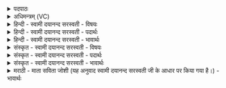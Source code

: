 <details><summary>पदपाठः</summary>

ए॒षः। ते॒। गा॒य॒त्रः। भा॒गः। इति॑। मे॒। सोमा॑य। ब्रू॒ता॒त्। ए॒षः। ते॒। त्रैष्टु॑भः। त्रैस्तु॑भ॒ इति त्रैऽस्तु॑भः। भा॒गः। इति॑। मे॒। सोमा॑य। ब्रू॒ता॒त्। ए॒षः। ते॒। जाग॑तः। भा॒गः। इति॑। मे॒। सोमा॑य। ब्रू॒ता॒त्। छ॒न्दो॒ना॒माना॒मिति॑ छन्दःऽना॒माना॑म्। साम्रा॑ज्य॒मिति॒ साम्ऽरा॑ज्यम्। ग॒च्छ॒। इति॑। मे॒। सोमा॑य। ब्रू॒ता॒त्। आ॒स्मा॒कः। अ॒सि॒। शु॒क्रः। ते॒। ग्रह्यः॑। वि॒चित॒ इति॑ वि॒ऽचितः॑। त्वा॒। वि। चि॒न्व॒न्तु॒। २४।
</details>

<details><summary>अधिमन्त्रम् (VC)</summary>

- यज्ञो देवता
- वत्स ऋषिः
- ब्राह्मी जगती याजुषी पङ्क्तिः
- निषादः, पञ्चमः
</details>

<details><summary>हिन्दी - स्वामी दयानन्द सरस्वती - विषयः</summary>

किसके प्रतिपादन के लिये ज्ञान की इच्छा करनेहारा विद्वानों को पूछे, इस विषय का उपदेश अगले मन्त्र में किया है ॥
</details>

<details><summary>हिन्दी - स्वामी दयानन्द सरस्वती - पदार्थः</summary>

पदार्थान्वयभाषाः -  हे विद्वन् ! तू कौन इस यज्ञ का (गायत्रः) वेदस्थ गायत्री छन्दयुक्त मन्त्रों के समूहों से प्रतिपादित (भागः) सेवने योग्य भाग है, (इति) इस प्रकार विद्वान् से पूछ। जैसे वह विद्वान् (ते) तुझ को उस यज्ञ का यह प्रत्यक्ष भाग है, (इति) इसी प्रकार से (सोमाय) पदार्थविद्या सम्पादन करनेवाले (मे) मेरे लिये (ब्रूतात्) कहे। तू कौन इस यज्ञ का (त्रैष्टुभः) त्रिष्टुप् छन्द से प्रतिपादित (भागः) भाग है, (इति) इसी प्रकार विद्वान् से पूछ। जैसे वह (ते) तुझको उस यज्ञ का (एषः) यह भाग है, (इति) इसी प्रकार प्रत्यक्षता से समाधान (सोमाय) उत्तम रस के सम्पादन करनेवाले (मे) मेरे लिये (ब्रूतात्) कहे। तू कौन इस यज्ञ का (जागतः) जगती छन्द से कथित (भागः) अंश है, (इति) इस प्रकार आप्त से पूछ। जैसे वह (ते) तुझ को उस यज्ञ का (एषः) यह प्रसिद्ध भाग है, (इति) इसी प्रकार (सोमाय) पदार्थविद्या को सम्पादन करनेवाले (मे) मेरे लिये उत्तर (ब्रूतात्) कहे। जैसे आप (छन्दोनामानाम्) उष्णिग् आदि छन्दों के मध्य में कहे हुए यज्ञ के उपदेश में (साम्राज्यम्) भले प्रकार राज्य को (गच्छ) प्राप्त हो (इति) इसी प्रकार (सोमाय) ऐश्वर्य्ययुक्त (मे) मेरे लिये सार्वभौम राज्य की प्राप्ति होने का उपाय (ब्रूतात्) कहिये और जिस कारण आप (आस्माकाः) हम लोगों को (शुक्रः) पवित्र करनेवाले उपदेशक (असि) हैं, वैसे मैं (ते) आपके (ग्रह्यः) ग्रहण करने योग्य (विचितः) उत्तम-उत्तम धनादि द्रव्य और गुणों से संयुक्त शिष्य हूँ। आप मुझको सब गुणों से बढ़ाइये, इस कारण मैं (त्वा) आपको वृद्धियुक्त करता हूँ और सब मनुष्य (त्वा) आप वा इस यज्ञ तथा मुझको (विचिन्वन्तु) वृद्धियुक्त करें ॥२४॥
</details>

<details><summary>हिन्दी - स्वामी दयानन्द सरस्वती - भावार्थः</summary>

भावार्थभाषाः -  इस मन्त्र में वाचकलुप्तोपमालङ्कार है। मनुष्य लोग विद्वानों से पूछकर सब विद्याओं का ग्रहण करें तथा विद्वान् लोग इन विद्याओं का यथावत् ग्रहण करावें। परस्पर अनुग्रह करने वा कराने से सब वृद्धियों को प्राप्त होकर विद्या और चक्रवर्त्ति आदि राज्य को सेवन करें ॥२४॥
</details>

<details><summary>संस्कृत - स्वामी दयानन्द सरस्वती - विषयः</summary>

किं प्रतिपादनाय जिज्ञासुर्विदुषः पृच्छेदित्युपदिश्यते ॥
</details>

<details><summary>संस्कृत - स्वामी दयानन्द सरस्वती - पदार्थः</summary>

पदार्थान्वयभाषाः -  हे विद्वंस्त्वं विद्वांसं प्रति कोऽस्य यज्ञस्य गायत्रो भागोऽस्तीति पृच्छ, स विद्वान् ते तवैषोऽयमस्तीति मे मह्यं सोमायैतं ब्रूताद् ब्रवीतूपदिशतु। कोऽस्य यज्ञस्य त्रैष्टुभो भागोऽस्तीति त्वं पृच्छ, स ते तवैषोऽयमस्तीति समक्षे खल्वेतं मे मह्यं सोमाय ब्रूतात्। कोऽस्य यज्ञस्य जागतो भागोऽस्तीति त्वं पृच्छ, स ते तवैषोऽयमस्तीति प्रसिद्ध्यैतं सोमाय मे मह्यं ब्रूतात्। यथा भवांश्छन्दोनामानामुष्णिगादीनां छन्दसां मध्ये प्रतिपादितस्य यज्ञस्योपदेशे साम्राज्यं गच्छतु, तथैवैतेषामेनं सोमाय मे मह्यं ब्रूतात्। यस्त्वमास्माकः शुक्रोऽसि तस्मात् ते तवाहं विचितो ग्रह्योऽस्मि, त्वं मां सर्वैरेतैर्विचिनुहि, अहं त्वां विचिनोम्येव, सोऽपि सर्वे त्वामेतं यज्ञं मां च विचिन्वन्तु वर्धयन्तु ॥२४॥
</details>

<details><summary>संस्कृत - स्वामी दयानन्द सरस्वती - भावार्थः</summary>

भावार्थभाषाः -  अत्र वाचकलुप्तोपमालङ्कारः। मनुष्या विद्वद्भ्यः पृष्ट्वा सर्वा विद्याः संगृह्णीरन्। विद्वांसः खल्वेताः संग्राहयन्तु, परस्परमनुग्राह्यानुग्राहकभावेन वर्त्तित्वा सर्वे वृद्धिं प्राप्य चक्रवर्त्तिराज्यं सेवेरन्निति ॥२४॥
</details>

<details><summary>मराठी - माता सविता जोशी (यह अनुवाद स्वामी दयानन्द सरस्वती जी के आधार पर किया गया है।) - भावार्थः</summary>

भावार्थभाषाः -  या मंत्रात वाचकलुप्तोपमालंकार आहे. माणसांनी विद्वानांशी परामर्श करून सर्व विद्या ग्रहण कराव्यात व विद्वान लोकांनीही यथायोग्य रीतीने विद्या प्रदान करावी. परस्परांवर अनुग्रह करून किंवा करवून सर्व प्रकारची वृद्धी करावी आणि विद्या व चक्रवर्ती राज्य इत्यादी प्राप्त करावे.
</details>